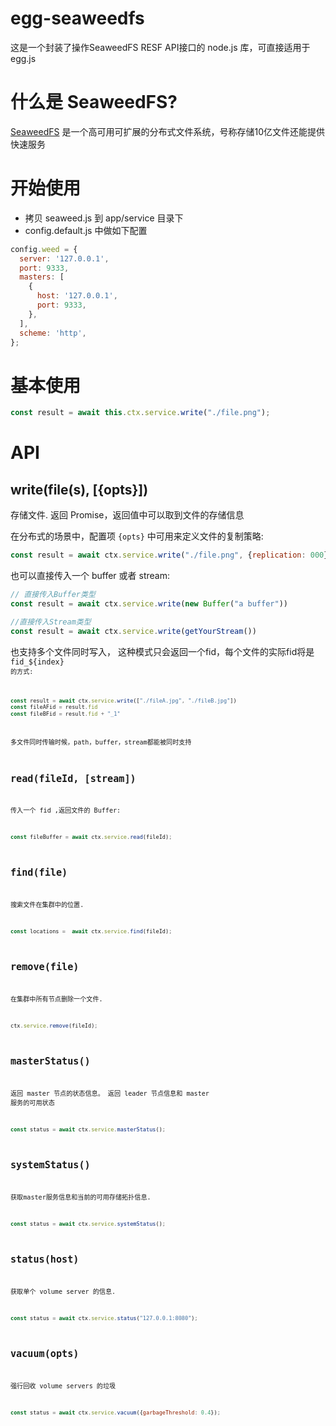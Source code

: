 # egg-seaweedfs
这是一个封装了操作SeaweedFS RESF API接口的 node.js 库，可直接适用于egg.js

# 什么是 SeaweedFS?

[SeaweedFS](https://github.com/chrislusf/seaweedfs) 是一个高可用可扩展的分布式文件系统，号称存储10亿文件还能提供快速服务

# 开始使用
* 拷贝 seaweed.js 到 app/service 目录下
* config.default.js 中做如下配置
```javascript
config.weed = {
  server: '127.0.0.1',
  port: 9333,
  masters: [
    {
      host: '127.0.0.1',
      port: 9333,
    },
  ],
  scheme: 'http',
};
```

# 基本使用
```javascript
const result = await this.ctx.service.write("./file.png");
```


# API

## write(file(s), [{opts}])

存储文件.  返回 Promise，返回值中可以取到文件的存储信息

在分布式的场景中，配置项 <code>{opts}</code> 中可用来定义文件的复制策略:

```javascript
const result = await ctx.service.write("./file.png", {replication: 000});
```

也可以直接传入一个 buffer 或者 stream:
```javascript
// 直接传入Buffer类型
const result = await ctx.service.write(new Buffer("a buffer"))

//直接传入Stream类型
const result = await ctx.service.write(getYourStream())
```

也支持多个文件同时写入， 这种模式只会返回一个fid，每个文件的实际fid将是 <code>fid_${index}<code> 的方式:
```javascript
const result = await ctx.service.write(["./fileA.jpg", "./fileB.jpg"])
const fileAFid = result.fid
const fileBFid = result.fid + "_1"
```
多文件同时传输时候，path，buffer，stream都能被同时支持

## read(fileId, [stream])

传入一个 fid ,返回文件的 Buffer:
```javascript
const fileBuffer = await ctx.service.read(fileId);
```

## find(file)

搜索文件在集群中的位置.
```javascript
const locations =  await ctx.service.find(fileId);
```

## remove(file)

在集群中所有节点删除一个文件.
```javascript
ctx.service.remove(fileId);
```

## masterStatus()

返回 master 节点的状态信息。 返回 leader 节点信息和 master 服务的可用状态

```javascript
const status = await ctx.service.masterStatus();
```

## systemStatus()

获取master服务信息和当前的可用存储拓扑信息.

```javascript
const status = await ctx.service.systemStatus();
```

## status(host)

获取单个 volume server 的信息.

```javascript
const status = await ctx.service.status("127.0.0.1:8080");
```

## vacuum(opts)

强行回收 volume servers 的垃圾

```javascript
const status = await ctx.service.vacuum({garbageThreshold: 0.4});
```
